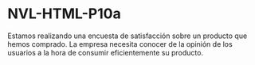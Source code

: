 # NVL-HTML-P10a
Estamos realizando una encuesta de satisfacción sobre un producto que hemos comprado. La empresa necesita conocer de la opinión de los usuarios a la hora de consumir eficientemente su producto.
